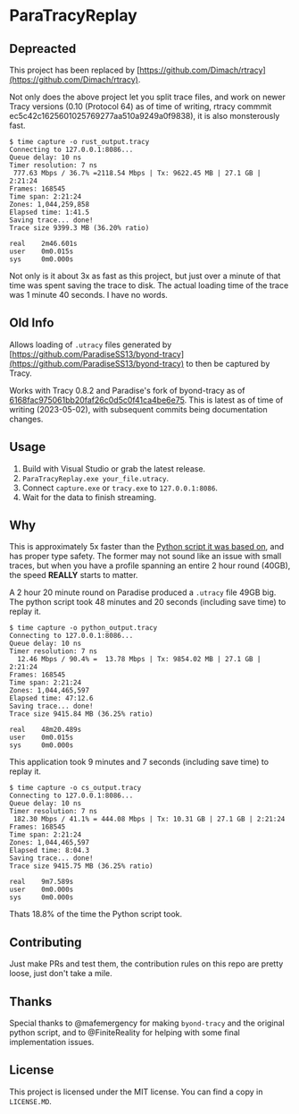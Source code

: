 # ParaTracyReplay

## Depreacted

This project has been replaced by [https://github.com/Dimach/rtracy](https://github.com/Dimach/rtracy).

Not only does the above project let you split trace files, and work on newer Tracy versions (0.10 (Protocol 64) as of time of writing, rtracy commmit ec5c42c1625601025769277aa510a9249a0f9838), it is also monsterously fast.

```
$ time capture -o rust_output.tracy
Connecting to 127.0.0.1:8086...
Queue delay: 10 ns
Timer resolution: 7 ns
 777.63 Mbps / 36.7% =2118.54 Mbps | Tx: 9622.45 MB | 27.1 GB | 2:21:24
Frames: 168545
Time span: 2:21:24
Zones: 1,044,259,858
Elapsed time: 1:41.5
Saving trace... done!
Trace size 9399.3 MB (36.20% ratio)

real    2m46.601s
user    0m0.015s
sys     0m0.000s
```

Not only is it about 3x as fast as this project, but just over a minute of that time was spent saving the trace to disk. The actual loading time of the trace was 1 minute 40 seconds. I have no words.

## Old Info

Allows loading of `.utracy` files generated by [https://github.com/ParadiseSS13/byond-tracy](https://github.com/ParadiseSS13/byond-tracy) to then be captured by Tracy.

Works with Tracy 0.8.2 and Paradise's fork of byond-tracy as of [6168fac975061bb20faf26c0d5c0f41ca4be6e75](https://github.com/ParadiseSS13/byond-tracy/commit/6168fac975061bb20faf26c0d5c0f41ca4be6e75). This is latest as of time of writing (2023-05-02), with subsequent commits being documentation changes.

## Usage

1. Build with Visual Studio or grab the latest release.
2. `ParaTracyReplay.exe your_file.utracy`.
3. Connect `capture.exe` or `tracy.exe` to `127.0.0.1:8086`.
4. Wait for the data to finish streaming.

## Why

This is approximately 5x faster than the [Python script it was based on](https://github.com/ParadiseSS13/byond-tracy/blob/6168fac975061bb20faf26c0d5c0f41ca4be6e75/replay.py), and has proper type safety. The former may not sound like an issue with small traces, but when you have a profile spanning an entire 2 hour round (40GB), the speed **REALLY** starts to matter.

A 2 hour 20 minute round on Paradise produced a `.utracy` file 49GB big. The python script took 48 minutes and 20 seconds (including save time) to replay it.
```
$ time capture -o python_output.tracy
Connecting to 127.0.0.1:8086...
Queue delay: 10 ns
Timer resolution: 7 ns
  12.46 Mbps / 90.4% =  13.78 Mbps | Tx: 9854.02 MB | 27.1 GB | 2:21:24
Frames: 168545
Time span: 2:21:24
Zones: 1,044,465,597
Elapsed time: 47:12.6
Saving trace... done!
Trace size 9415.84 MB (36.25% ratio)

real    48m20.489s
user    0m0.015s
sys     0m0.000s
```

This application took 9 minutes and 7 seconds (including save time) to replay it.
```
$ time capture -o cs_output.tracy
Connecting to 127.0.0.1:8086...
Queue delay: 10 ns
Timer resolution: 7 ns
 182.30 Mbps / 41.1% = 444.08 Mbps | Tx: 10.31 GB | 27.1 GB | 2:21:24
Frames: 168545
Time span: 2:21:24
Zones: 1,044,465,597
Elapsed time: 8:04.3
Saving trace... done!
Trace size 9415.75 MB (36.25% ratio)

real    9m7.589s
user    0m0.000s
sys     0m0.000s
```

Thats 18.8% of the time the Python script took.

## Contributing 

Just make PRs and test them, the contribution rules on this repo are pretty loose, just don't take a mile.

## Thanks

Special thanks to @mafemergency for making `byond-tracy` and the original python script, and to @FiniteReality for helping with some final implementation issues.

## License

This project is licensed under the MIT license. You can find a copy in `LICENSE.MD`.
